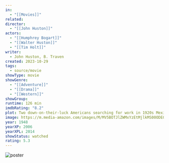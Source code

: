 ```yaml
---
in:
  - "[[Movies]]"
related: 
director:
  - "[[John Huston]]"
actors:
  - "[[Humphrey Bogart]]"
  - "[[Walter Huston]]"
  - "[[Tim Holt]]"
writer:
  - John Huston, B. Traven
created: 2023-10-29
tags:
  - source/movie
showType: movie
showGenre:
  - "[[Adventure]]"
  - "[[Drama]]"
  - "[[Western]]"
showGroup: 
runtime: 126 min
imdbRating: "8.2"
plot: Two down-on-their-luck Americans searching for work in 1920s Mexico convince an old prospector to help them mine for gold in the Sierra Madre Mountains.
image: https://m.media-amazon.com/images/M/MV5BOTJlZWMxYzEtMjlkMS00ODE0LThlM2ItMDI3NGQ2YjhmMzkxXkEyXkFqcGdeQXVyMDI2NDg0NQ@@._V1_SX300.jpg
year: 1948
yearXP: 2006
yearXPL: 2014
showStatus: watched
rating: 5.3
---
```

![poster](https://m.media-amazon.com/images/M/MV5BOTJlZWMxYzEtMjlkMS00ODE0LThlM2ItMDI3NGQ2YjhmMzkxXkEyXkFqcGdeQXVyMDI2NDg0NQ@@._V1_SX300.jpg)

